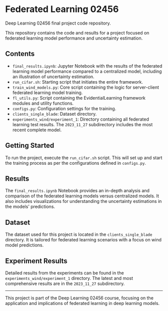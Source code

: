# Federated Learning 02456
Deep Learning 02456 final project code repository.

This repository contains the code and results for a project focused on federated learning model performance and uncertainty estimation.

## Contents
- `final_results.ipynb`: Jupyter Notebook with the results of the federated learning model performance compared to a centralized model, including an illustration of uncertainty estimation.
- `run_cifar.sh`: Starting script that initiates the entire framework.
- `train_wind_models.py`: Core script containing the logic for server-client federated learning model training.
- `fl_utils.py`: Script containing the EvidentialLearning framework modules and utility functions.
- `configs.py`: Configuration settings for the training.
- `clients_single_blade`: Dataset directory.
- `experiments_wind/experiment_1`: Directory containing all federated learning test results. The `2023_11_27` subdirectory includes the most recent complete model.

## Getting Started
To run the project, execute the `run_cifar.sh` script. This will set up and start the training process as per the configurations defined in `configs.py`.

## Results
The `final_results.ipynb` Notebook provides an in-depth analysis and comparison of the federated learning models versus centralized models. It also includes visualizations for understanding the uncertainty estimations in the models' predictions.

## Dataset
The dataset used for this project is located in the `clients_single_blade` directory. It is tailored for federated learning scenarios with a focus on wind model predictions.

## Experiment Results
Detailed results from the experiments can be found in the `experiments_wind/experiment_1` directory. The latest and most comprehensive results are in the `2023_11_27` subdirectory.

---

This project is part of the Deep Learning 02456 course, focusing on the application and implications of federated learning in deep learning models.
